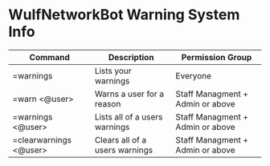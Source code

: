 # WulfNetworkBot Warning System Info

| Command | Description | Permission Group |
| ------- | ----------- | ---------------- |
| =warnings | Lists your warnings     | Everyone    |
| =warn <@user> <Reason>   | Warns a user for a reason     | Staff Managment + Admin or above    |
| =warnings <@user>   | Lists all of a users warnings     | Staff Managment + Admin or above    |
| =clearwarnings <@user>   | Clears all of a users warnings     | Staff Managment + Admin or above    |
